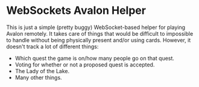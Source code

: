 # WebSockets Avalon Helper
This is just a simple (pretty buggy) WebSocket-based helper for playing Avalon remotely.
It takes care of things that would be difficult to impossible to handle without being physically present and/or using cards.
However, it doesn't track a lot of different things:
- Which quest the game is on/how many people go on that quest.
- Voting for whether or not a proposed quest is accepted.
- The Lady of the Lake.
- Many other things.
